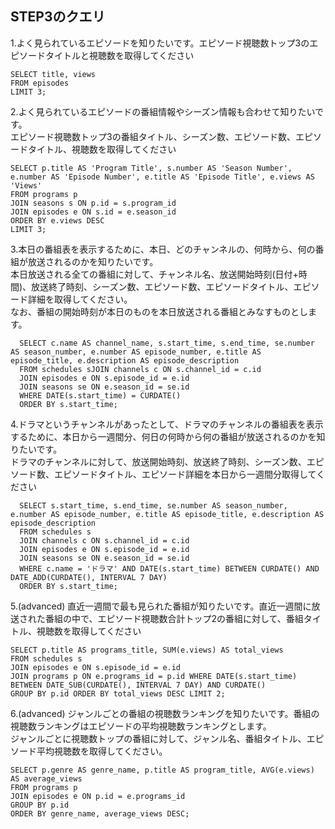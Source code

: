 ## STEP3のクエリ

1.よく見られているエピソードを知りたいです。エピソード視聴数トップ3のエピソードタイトルと視聴数を取得してください  
  ```
  SELECT title, views 
  FROM episodes
  LIMIT 3;
  ```
2.よく見られているエピソードの番組情報やシーズン情報も合わせて知りたいです。  
  エピソード視聴数トップ3の番組タイトル、シーズン数、エピソード数、エピソードタイトル、視聴数を取得してください
  ```
  SELECT p.title AS 'Program Title', s.number AS 'Season Number', e.number AS 'Episode Number', e.title AS 'Episode Title', e.views AS 'Views'
  FROM programs p
  JOIN seasons s ON p.id = s.program_id
  JOIN episodes e ON s.id = e.season_id
  ORDER BY e.views DESC
  LIMIT 3;
  ```

3.本日の番組表を表示するために、本日、どのチャンネルの、何時から、何の番組が放送されるのかを知りたいです。  
  本日放送される全ての番組に対して、チャンネル名、放送開始時刻(日付+時間)、放送終了時刻、シーズン数、エピソード数、エピソードタイトル、エピソード詳細を取得してください。  
  なお、番組の開始時刻が本日のものを本日放送される番組とみなすものとします。  
```
  SELECT c.name AS channel_name, s.start_time, s.end_time, se.number AS season_number, e.number AS episode_number, e.title AS episode_title, e.description AS episode_description
  FROM schedules sJOIN channels c ON s.channel_id = c.id
  JOIN episodes e ON s.episode_id = e.id
  JOIN seasons se ON e.season_id = se.id
  WHERE DATE(s.start_time) = CURDATE()
  ORDER BY s.start_time;
```                                           

4.ドラマというチャンネルがあったとして、ドラマのチャンネルの番組表を表示するために、本日から一週間分、何日の何時から何の番組が放送されるのかを知りたいです。  
  ドラマのチャンネルに対して、放送開始時刻、放送終了時刻、シーズン数、エピソード数、エピソードタイトル、エピソード詳細を本日から一週間分取得してください  
``` 
  SELECT s.start_time, s.end_time, se.number AS season_number, e.number AS episode_number, e.title AS episode_title, e.description AS episode_description
  FROM schedules s
  JOIN channels c ON s.channel_id = c.id
  JOIN episodes e ON s.episode_id = e.id
  JOIN seasons se ON e.season_id = se.id
  WHERE c.name = 'ドラマ' AND DATE(s.start_time) BETWEEN CURDATE() AND DATE_ADD(CURDATE(), INTERVAL 7 DAY)
  ORDER BY s.start_time;
``` 
5.(advanced) 直近一週間で最も見られた番組が知りたいです。直近一週間に放送された番組の中で、エピソード視聴数合計トップ2の番組に対して、番組タイトル、視聴数を取得してください  
```
SELECT p.title AS programs_title, SUM(e.views) AS total_views 
FROM schedules s 
JOIN episodes e ON s.episode_id = e.id 
JOIN programs p ON e.programs_id = p.id WHERE DATE(s.start_time) 
BETWEEN DATE_SUB(CURDATE(), INTERVAL 7 DAY) AND CURDATE() 
GROUP BY p.id ORDER BY total_views DESC LIMIT 2;
```
6.(advanced) ジャンルごとの番組の視聴数ランキングを知りたいです。番組の視聴数ランキングはエピソードの平均視聴数ランキングとします。  
  ジャンルごとに視聴数トップの番組に対して、ジャンル名、番組タイトル、エピソード平均視聴数を取得してください。
 ```  
SELECT p.genre AS genre_name, p.title AS program_title, AVG(e.views) AS average_views
FROM programs p
JOIN episodes e ON p.id = e.programs_id
GROUP BY p.id
ORDER BY genre_name, average_views DESC;
 ```
  
  
  
